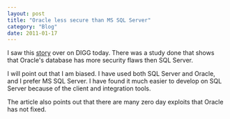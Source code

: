 ```yaml
---
layout: post
title: "Oracle less secure than MS SQL Server"
category: "Blog"
date: 2011-01-17
---
```



I saw this [story](http://www.computerworld.com/action/article.do?command=viewArticleBasic&articleId=9005383&source=rss_topic17) over on DIGG today. There was a study done that shows that Oracle's database has more security flaws then SQL Server.

I will point out that I am biased. I have used both SQL Server and Oracle, and I prefer MS SQL Server. I have found it much easier to develop on SQL Server because of the client and integration tools. 

The article also points out that there are many zero day exploits that Oracle has not fixed.